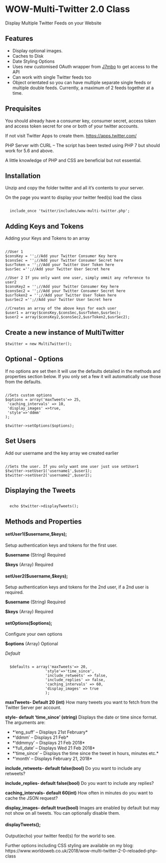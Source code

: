 WOW-Multi-Twitter 2.0 Class
=============

Display Multiple Twitter Feeds on your Website

<h2>Features</h2>
<ul>
  <li>Display optional images.</li>
  <li>Caches to Disk</li>
  <li>Date Styling Options</li>
  <li>Uses new customised OAuth wrapper from <a href="https://github.com/j7mbo/twitter-api-php">J7mbo</a> to get access to the API</li>
  <li>Can work with single Twitter feeds too</li>
  <li>Object orientated so you can have multiple separate single feeds or multiple double feeds. Currently, a maximum of 2 feeds together at a time.</li>
</ul>

<h2>Prequisites</h2>

You should already have a consumer key, consumer secret, access token and access token secret for one or both of your twitter accounts.

If not visit Twitter Apps to create them. https://apps.twitter.com/

PHP Server with CURL – The script has been tested using PHP 7 but should work for 5.6 and above.

A little knowledge of PHP and CSS are beneficial but not essential.


<h2>Installation</h2>
Unzip and copy the folder twitter and all it’s contents to your server.

On the page you want to display your twitter feed(s) load the class

<pre><code>
  include_once 'twitter/includes/wow-multi-twitter.php';
</code></pre>

<h2>Adding Keys and Tokens</h2>

Adding your Keys and Tokens to an array

<pre><code>
//User 1
$consKey = '';//Add your Twitter Consumer Key here
$consSec = '';//Add your Twitter Consumer Secret here
$usrToken = '';//Add your Twitter User Token here
$usrSec ='';//Add your Twitter User Secret here

//User 2 If you only want one user, simply ommit any reference to user2
$consKey2 = '';//Add your Twitter Consumer Key here
$consSec2 = '';//Add your Twitter Consumer Secret here
$usrToken2 = '';//Add your Twitter User Token here
$usrSec2 ='';//Add your Twitter User Secret here

//Creates an array of the above keys for each user
$user1 = array($consKey,$consSec,$usrToken,$usrSec);
$user2 = array($consKey2,$consSec2,$usrToken2,$usrSec2);
</code></pre>

<h2>Create a new instance of MultiTwitter</h2>

<pre><code>$twitter = new MultiTwitter();</code></pre>

<h2>Optional - Options</h2>
If no options are set then it will use the defaults detailed in the methods and properties section below. If you only set a few it will automatically use those from the defaults.

<pre><code>
//Sets custom options
$options = array('maxTweets'=> 25,
 'caching_intervals' => 10,
 'display_images' =>true,
 'style'=>'ddmm'
);

$twitter->setOptions($options);
</code></pre>

<h2>Set Users</h2>
Add our username and the key array we created earlier
<pre><code>
//Sets the user. If you only want one user just use setUser1
$twitter->setUser1('username1',$user1);
$twitter->setUser2('username2',$user2);
</code></pre>

<h2>Displaying the Tweets</h2>
<pre><code>
  echo $twitter->displayTweets();
</code></pre>

<h2>Methods and Properties</h2>

<h4>setUser1($username,$keys);</h4>
Setup authentication keys and tokens for the first user.

**$username**
(String) Required

**$keys**
(Array) Required

<h4>setUser2($username,$keys);</h4>
Setup authentication keys and tokens for the 2nd user, if a 2nd user is required.

**$username**
(String) Required

**$keys**
(Array) Required

<h4>setOptions($options);</h4>
Configure your own options

**$options**
(Array) Optional

*Default*
<pre><code>
  $defaults = array('maxTweets'=> 20,
                  'style'=>'time_since',
                  'include_retweets' => false,
                  'include_replies' => false,
                  'caching_intervals' => 60,
                  'display_images' => true
                  );
</code></pre>
**maxTweets- Default 20 (int)**
How many tweets you want to fetch from the Twitter Server per account.

**style- default ‘time_since’ (string)**
Displays the date or time since format.
The arguments are:
<ul>
  <li>*‘eng_suff’ – Displays 21st February*</li>
  <li>*‘ddmm’ – Displays 21 Feb*</li>
  <li>*‘ddmmyy’ – Displays 21 Feb 2018*</li>
  <li>*‘full_date’ – Displays Wed 21 Feb 2018*</li>
  <li>*‘time_since’ – Displays the time since the tweet in hours, minutes etc.*</li>
  <li>*‘month’ – Displays February 21, 2018*</li>
 </ul>

**include_retweets- default false(bool)**
Do you want to include any retweets?

**include_replies- default false(bool)**
Do you want to include any replies?

**caching_intervals- default 60(int)**
How often in minutes do you want to cache the JSON request?

**display_images- default true(bool)**
Images are enabled by default but may not show on all tweets. You can optionally disable them.

<h4>displayTweets();</h4>
Output(echo) your twitter feed(s) for the world to see.

<p>Further options including CSS styling are available on my blog:  https://www.worldoweb.co.uk/2018/wow-multi-twitter-2-0-reloaded-php-class</p>
